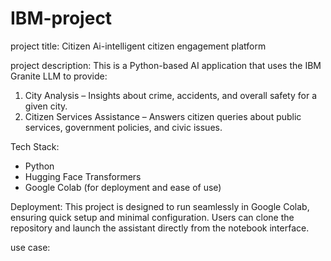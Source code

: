 # IBM-project

project title:
    Citizen Ai-intelligent citizen engagement platform

project description:
    This is a Python-based AI application that uses the IBM Granite LLM to provide:

1. City Analysis – Insights about crime, accidents, and overall safety for a given city.
2. Citizen Services Assistance – Answers citizen queries about public services, government policies, and civic issues.

Tech Stack:
- Python
- Hugging Face Transformers
- Google Colab (for deployment and ease of use)

Deployment:
This project is designed to run seamlessly in Google Colab, ensuring quick setup and minimal configuration. Users can clone the repository and launch the assistant directly from the notebook interface.

use case:
   
